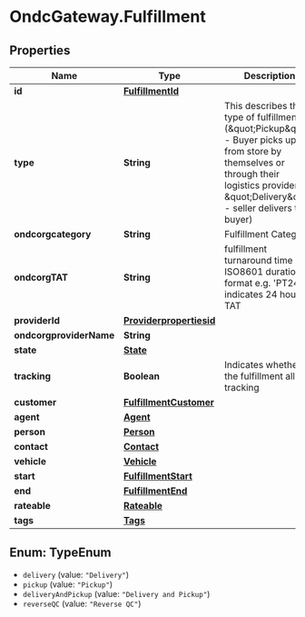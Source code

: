 # OndcGateway.Fulfillment

## Properties
Name | Type | Description | Notes
------------ | ------------- | ------------- | -------------
**id** | [**FulfillmentId**](FulfillmentId.md) |  | 
**type** | **String** | This describes the type of fulfillment (\&quot;Pickup\&quot; - Buyer picks up from store by themselves or through their logistics provider; \&quot;Delivery\&quot; - seller delivers to buyer) | 
**ondcorgcategory** | **String** | Fulfillment Category | [optional] 
**ondcorgTAT** | **String** | fulfillment turnaround time in ISO8601 durations format e.g. &#x27;PT24H&#x27; indicates 24 hour TAT | [optional] 
**providerId** | [**Providerpropertiesid**](Providerpropertiesid.md) |  | [optional] 
**ondcorgproviderName** | **String** |  | [optional] 
**state** | [**State**](State.md) |  | [optional] 
**tracking** | **Boolean** | Indicates whether the fulfillment allows tracking | [optional] [default to false]
**customer** | [**FulfillmentCustomer**](FulfillmentCustomer.md) |  | [optional] 
**agent** | [**Agent**](Agent.md) |  | [optional] 
**person** | [**Person**](Person.md) |  | [optional] 
**contact** | [**Contact**](Contact.md) |  | [optional] 
**vehicle** | [**Vehicle**](Vehicle.md) |  | [optional] 
**start** | [**FulfillmentStart**](FulfillmentStart.md) |  | [optional] 
**end** | [**FulfillmentEnd**](FulfillmentEnd.md) |  | [optional] 
**rateable** | [**Rateable**](Rateable.md) |  | [optional] 
**tags** | [**Tags**](Tags.md) |  | [optional] 

<a name="TypeEnum"></a>
## Enum: TypeEnum

* `delivery` (value: `"Delivery"`)
* `pickup` (value: `"Pickup"`)
* `deliveryAndPickup` (value: `"Delivery and Pickup"`)
* `reverseQC` (value: `"Reverse QC"`)

